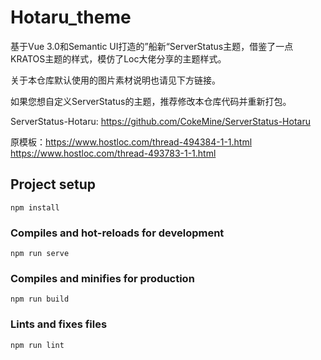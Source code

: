 # Hotaru_theme

基于Vue 3.0和Semantic UI打造的”船新“ServerStatus主题，借鉴了一点KRATOS主题的样式，模仿了Loc大佬分享的主题样式。

关于本仓库默认使用的图片素材说明也请见下方链接。

如果您想自定义ServerStatus的主题，推荐修改本仓库代码并重新打包。

ServerStatus-Hotaru: https://github.com/CokeMine/ServerStatus-Hotaru

原模板：https://www.hostloc.com/thread-494384-1-1.html  https://www.hostloc.com/thread-493783-1-1.html

## Project setup
```
npm install
```

### Compiles and hot-reloads for development
```
npm run serve
```

### Compiles and minifies for production
```
npm run build
```

### Lints and fixes files
```
npm run lint
```


